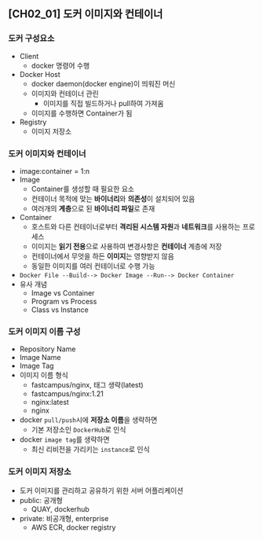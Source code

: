 ## [CH02_01] 도커 이미지와 컨테이너

### 도커 구성요소
- Client
  - docker 명령어 수행
- Docker Host
  - docker daemon(docker engine)이 띄워진 머신
  - 이미지와 컨테이너 관린
    - 이미지를 직접 빌드하거나 pull하여 가져옴
  - 이미지를 수행하면 Container가 됨
- Registry
  - 이미지 저장소

### 도커 이미지와 컨테이너
- image:container = 1:n
- Image
  - Container를 생성할 때 필요한 요소
  - 컨테이너 목적에 맞는 **바이너리**와 **의존성**이 설치되어 있음
  - 여러개의 **계층**으로 된 **바이너리 파일**로 존재
- Container
  - 호스트와 다른 컨테이너로부터 **격리된 시스템 자원**과 **네트워크**를 사용하는 프로세스
  - 이미지는 **읽기 전용**으로 사용하여 변경사항은 **컨테이너** 계층에 저장
  - 컨테이너에서 무엇을 하든 **이미지**는 영향받지 않음
  - 동일한 이미지를 여러 컨테이너로 수행 가능
- `Docker File --Build--> Docker Image --Run--> Docker Container`
- 유사 개념
  - Image vs Container
  - Program vs Process
  - Class vs Instance

### 도커 이미지 이름 구성
- Repository Name
- Image Name
- Image Tag
- 이미지 이름 형식
  - fastcampus/nginx, 태그 생략(latest)
  - fastcampus/nginx:1.21
  - nginx:latest
  - nginx
- docker `pull/push`시에 **저장소 이름**을 생략하면
  - 기본 저장소인 `DockerHub`로 인식
- docker `image tag`를 생략하면
  - 최신 리비전을 가리키는 `instance`로 인식

### 도커 이미지 저장소
- 도커 이미지를 관리하고 공유하기 위한 서버 어플리케이션
- public: 공개형
  - QUAY, dockerhub
- private: 비공개형, enterprise
  - AWS ECR, docker registry